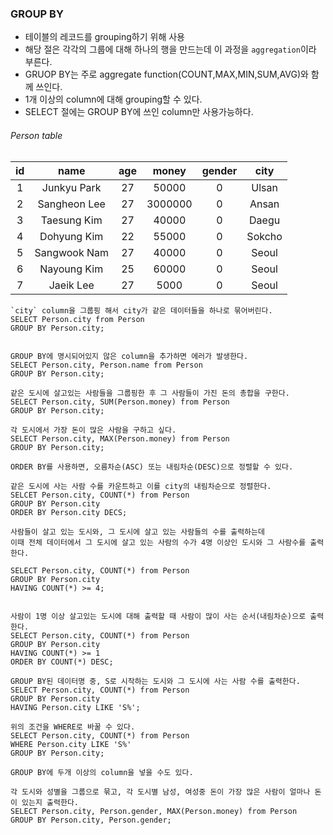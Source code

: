 ### GROUP BY

- 테이블의 레코드를 grouping하기 위해 사용
- 해당 절은 각각의 그룹에 대해 하나의 행을 만드는데 이 과정을 `aggregation`이라 부른다.
- GRUOP BY는 주로 aggregate function(COUNT,MAX,MIN,SUM,AVG)와 함께 쓰인다.
- 1개 이상의 column에 대해 grouping할 수 있다.
- SELECT 절에는 GROUP BY에 쓰인 column만 사용가능하다.

###### Person table

| id  |     name     | age |  money  | gender |  city  |
| :-: | :----------: | :-: | :-----: | :----: | :----: |
|  1  | Junkyu Park  | 27  |  50000  |   0    | Ulsan  |
|  2  | Sangheon Lee | 27  | 3000000 |   0    | Ansan  |
|  3  | Taesung Kim  | 27  |  40000  |   0    | Daegu  |
|  4  | Dohyung Kim  | 22  |  55000  |   0    | Sokcho |
|  5  | Sangwook Nam | 27  |  40000  |   0    | Seoul  |
|  6  | Nayoung Kim  | 25  |  60000  |   0    | Seoul  |
|  7  |  Jaeik Lee   | 27  |  5000   |   0    | Seoul  |

```
`city` column을 그룹핑 해서 city가 같은 데이터들을 하나로 묶어버린다.
SELECT Person.city from Person
GROUP BY Person.city;


GROUP BY에 명시되어있지 않은 column을 추가하면 에러가 발생한다.
SELECT Person.city, Person.name from Person
GROUP BY Person.city;
```

```
같은 도시에 살고있는 사람들을 그룹핑한 후 그 사람들이 가진 돈의 총합을 구한다.
SELECT Person.city, SUM(Person.money) from Person
GROUP BY Person.city;
```

```
각 도시에서 가장 돈이 많은 사람을 구하고 싶다.
SELECT Person.city, MAX(Person.money) from Person
GROUP BY Person.city;
```

```
ORDER BY를 사용하면, 오름차순(ASC) 또는 내림차순(DESC)으로 정렬할 수 있다.

같은 도시에 사는 사람 수를 카운트하고 이를 city의 내림차순으로 정렬한다.
SELCET Person.city, COUNT(*) from Person
GROUP BY Person.city
ORDER BY Person.city DECS;
```

```
사람들이 살고 있는 도시와, 그 도시에 살고 있는 사람들의 수를 출력하는데
이때 전체 데이터에서 그 도시에 살고 있는 사람의 수가 4명 이상인 도시와 그 사람수를 출력한다.

SELECT Person.city, COUNT(*) from Person
GROUP BY Person.city
HAVING COUNT(*) >= 4;


사람이 1명 이상 살고있는 도시에 대해 출력할 때 사람이 많이 사는 순서(내림차순)으로 출력한다.
SELECT Person.city, COUNT(*) from Person
GROUP BY Person.city
HAVING COUNT(*) >= 1
ORDER BY COUNT(*) DESC;
```

```
GROUP BY된 데이터명 중, S로 시작하는 도시와 그 도시에 사는 사람 수를 출력한다.
SELECT Person.city, COUNT(*) from Person
GROUP BY Person.city
HAVING Person.city LIKE 'S%';

위의 조건을 WHERE로 바꿀 수 있다.
SELECT Person.city, COUNT(*) from Person
WHERE Person.city LIKE 'S%'
GROUP BY Person.city;
```

```
GROUP BY에 두개 이상의 column을 넣을 수도 있다.

각 도시와 성별을 그룹으로 묶고, 각 도시별 남성, 여성중 돈이 가장 많은 사람이 얼마나 돈이 있는지 출력한다.
SELECT Person.city, Person.gender, MAX(Person.money) from Person
GROUP BY Person.city, Person.gender;

```
